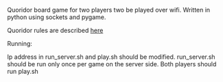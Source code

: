 Quoridor board game for two players two be played over wifi.
Written in python using sockets and pygame. 

Quoridor rules are described [here](https://en.wikipedia.org/wiki/Quoridor)


Running:

Ip address in run_server.sh and play.sh should be modified.
run_server.sh should be run only once per game on the server side. 
Both players should run play.sh

